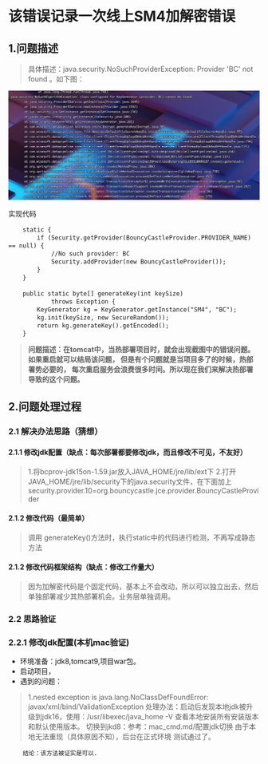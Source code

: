 # 该错误记录一次线上SM4加解密错误

## 1.问题描述

> 具体描述：java.security.NoSuchProviderException: Provider 'BC' not found 。如下图：

![错误截图](../img/wq/wq-1.jpg)

实现代码

``` 
    static {
        if (Security.getProvider(BouncyCastleProvider.PROVIDER_NAME) == null) {
            //No such provider: BC
            Security.addProvider(new BouncyCastleProvider());
        }
    }
    
    public static byte[] generateKey(int keySize)
            throws Exception {
        KeyGenerator kg = KeyGenerator.getInstance("SM4", "BC");
        kg.init(keySize, new SecureRandom());
        return kg.generateKey().getEncoded();
    }
```

> **问题描述：在tomcat中，当热部署项目时，就会出现截图中的错误问题。如果重启就可以结局该问题， 但是有个问题就是当项目多了的时候，热部署势必要的， 每次重启服务会浪费很多时间。所以现在我们来解决热部署导致的这个问题。**

## 2.问题处理过程

### 2.1 解决办法思路（猜想）

#### 2.1.1 修改jdk配置（缺点：每次部署都要修改jdk，而且修改不可见，不友好）

> 1.将bcprov-jdk15on-1.59.jar放入JAVA_HOME/jre/lib/ext下
> 2.打开JAVA_HOME/jre/lib/security下的java.security文件，在下面加上 security.provider.10=org.bouncycastle.jce.provider.BouncyCastleProvider

#### 2.1.2 修改代码（最简单）

> 调用 generateKey()方法时，执行static中的代码进行检测，不再写成静态方法

#### 2.1.2 修改代码框架结构（缺点：修改工作量大）

> 因为加解密代码是个固定代码，基本上不会改动，所以可以独立出去，然后单独部署减少其热部署机会。业务层单独调用。

### 2.2 思路验证

### 2.2.1 修改jdk配置(本机mac验证)

+ 环境准备：jdk8,tomcat9,项目war包。
+ 启动项目，
+ 遇到的问题：

> 1.nested exception is java.lang.NoClassDefFoundError: javax/xml/bind/ValidationException
> 处理办法：启动后发现本地jdk被升级到jdk16，使用：/usr/libexec/java_home -V 查看本地安装所有安装版本和默认使用版本。
> 切换到jkd8：参考：mac_cmd.md/配置jdk切换
> 由于本地无法重现（具体原因不知），后台在正式环境 测试通过了。

```
    结论：该方法被证实是可以. 
```